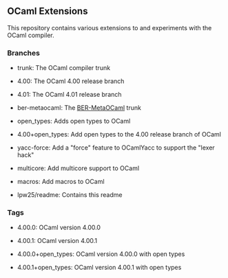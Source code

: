 
## OCaml Extensions

This repository contains various extensions to and experiments with the OCaml compiler.

### Branches

* trunk: The OCaml compiler trunk
* 4.00: The OCaml 4.00 release branch
* 4.01: The OCaml 4.01 release branch
* ber-metaocaml: The [BER-MetaOCaml](http://http://okmij.org/ftp/ML/MetaOCaml.html) trunk

* open_types: Adds open types to OCaml
* 4.00+open_types: Add open types to the 4.00 release branch of OCaml
* yacc-force: Add a "force" feature to OCamlYacc to support the "lexer hack"
* multicore: Add multicore support to OCaml
* macros: Add macros to OCaml

* lpw25/readme: Contains this readme

### Tags

* 4.00.0: OCaml version 4.00.0
* 4.00.1: OCaml version 4.00.1

* 4.00.0+open_types: OCaml version 4.00.0 with open types
* 4.00.1+open_types: OCaml version 4.00.1 with open types


